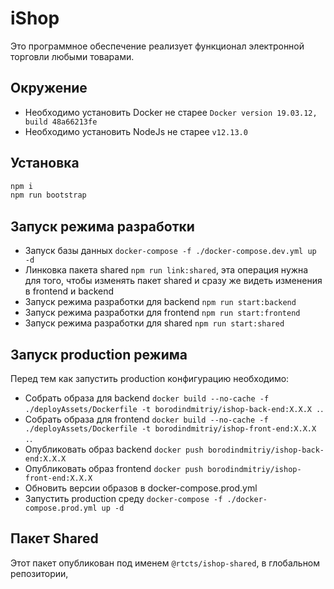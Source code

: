 # iShop

Это программное обеспечение реализует функционал электронной торговли любыми товарами.

## Окружение

- Необходимо установить Docker не старее `Docker version 19.03.12, build 48a66213fe`
- Необходимо установить NodeJs не старее `v12.13.0`

## Установка

```bash
npm i
npm run bootstrap
```

## Запуск режима разработки

- Запуск базы данных `docker-compose -f ./docker-compose.dev.yml up -d`
- Линковка пакета shared `npm run link:shared`, эта операция нужна для того, чтобы изменять пакет shared и сразу же видеть изменения в frontend и backend
- Запуск режима разработки для backend `npm run start:backend`
- Запуск режима разработки для frontend `npm run start:frontend`
- Запуск режима разработки для shared `npm run start:shared`

## Запуск production режима

Перед тем как запустить production конфигурацию необходимо:

- Собрать образа для backend `docker build --no-cache -f ./deployAssets/Dockerfile -t borodindmitriy/ishop-back-end:X.X.X .`.
- Собрать образа для frontend `docker build --no-cache -f ./deployAssets/Dockerfile -t borodindmitriy/ishop-front-end:X.X.X .`.
- Опубликовать образ backend `docker push borodindmitriy/ishop-back-end:X.X.X`
- Опубликовать образ frontend `docker push borodindmitriy/ishop-front-end:X.X.X`
- Обновить версии образов в docker-compose.prod.yml
- Запустить production среду `docker-compose -f ./docker-compose.prod.yml up -d`

## Пакет Shared

Этот пакет опубликован под именем `@rtcts/ishop-shared`, в глобальном репозитории,
